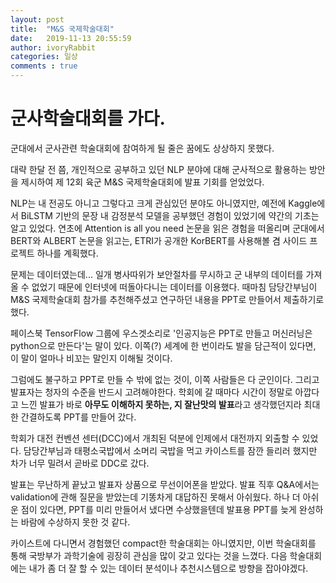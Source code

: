 ```yaml
---
layout: post
title:  "M&S 국제학술대회"
date:   2019-11-13 20:55:59
author: ivoryRabbit
categories: 일상
comments : true
---
```


# 군사학술대회를 가다.

군대에서 군사관련 학술대회에 참여하게 될 줄은 꿈에도 상상하지 못했다.

대략 한달 전 쯤, 개인적으로 공부하고 있던 NLP 분야에 대해 군사적으로 활용하는 방안을 제시하여 제 12회 육군 M&S 국제학술대회에 발표 기회를 얻었었다. 

NLP는 내 전공도 아니고 그렇다고 크게 관심있던 분야도 아니였지만, 예전에 Kaggle에서 BiLSTM 기반의 문장 내 감정분석 모델을 공부했던 경험이 있었기에 약간의 기초는 알고 있었다. 연초에 Attention is all you need 논문을 읽은 경험을 떠올리며 군대에서 BERT와 ALBERT 논문을 읽고는, ETRI가 공개한 KorBERT를 사용해볼 겸 사이드 프로젝트 하나를 계획했다.

문제는 데이터였는데... 일개 병사따위가 보안절차를 무시하고 군 내부의 데이터를 가져올 수 없었기 때문에 인터넷에 떠돌아다니는 데이터를 이용했다. 때마침 담당간부님이 M&S 국제학술대회 참가를 추천해주셨고 연구하던 내용을 PPT로 만들어서 제출하기로 했다.

페이스북 TensorFlow 그룹에 우스겟소리로 '인공지능은 PPT로 만들고 머신러닝은 python으로 만든다'는 말이 있다. 이쪽(?) 세계에 한 번이라도 발을 담근적이 있다면, 이 말이 얼마나 비꼬는 말인지 이해될 것이다.

그럼에도 불구하고 PPT로 만들 수 밖에 없는 것이, 이쪽 사람들은 다 군인이다. 그리고 발표자는 청자의 수준을 반드시 고려해야한다. 학회에 갈 때마다 시간이 정말로 아깝다고 느낀 발표가 바로 **아무도 이해하지 못하는, 지 잘난맛의 발표**라고 생각했던지라 최대한 간결하도록 PPT를 만들어 갔다.

학회가 대전 컨벤션 센터(DCC)에서 개최된 덕분에 인제에서 대전까지 외출할 수 있었다. 담당간부님과 태평소국밥에서 소머리 국밥을 먹고 카이스트를 잠깐 들리러 했지만 차가 너무 밀려서 곧바로 DDC로 갔다.

발표는 무난하게 끝났고 발표자 상품으로 무선이어폰을 받았다. 발표 직후 Q&A에서는 validation에 관해 질문을 받았는데 기똥차게 대답하진 못해서 아쉬웠다. 하나 더 아쉬운 점이 있다면, PPT를 미리 만들어서 냈다면 수상했을텐데 발표용 PPT를 늦게 완성하는 바람에 수상하지 못한 것 같다.

카이스트에 다니면서 경험했던 compact한 학술대회는 아니였지만, 이번 학술대회를 통해 국방부가 과학기술에 굉장히 관심을 많이 갖고 있다는 것을 느꼈다. 다음 학술대회에는 내가 좀 더 잘 할 수 있는 데이터 분석이나 추천시스템으로 방향을 잡아야겠다.
